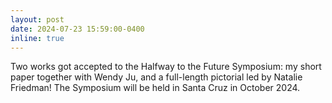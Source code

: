 ```yaml
---
layout: post
date: 2024-07-23 15:59:00-0400
inline: true
---
```


Two works got accepted to the Halfway to the Future Symposium: my short paper together with Wendy Ju, and a full-length pictorial led by Natalie Friedman! The Symposium will be held in Santa Cruz in October 2024.

